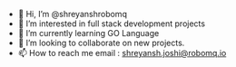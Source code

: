- 👋 Hi, I’m @shreyanshrobomq
- 👀 I’m interested in full stack development projects
- 🌱 I’m currently learning GO Language
- 💞️ I’m looking to collaborate on new projects.
- 📫 How to reach me email  : shreyansh.joshi@robomq.io

<!---
shreyanshrobomq/shreyanshrobomq is a ✨ special ✨ repository because its `README.md` (this file) appears on your GitHub profile.
You can click the Preview link to take a look at your changes.
--->
